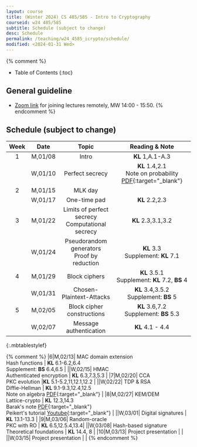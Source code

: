 ```yaml
---
layout: course
title: (Winter 2024) CS 485/585 - Intro to Cryptography
courseid: w24 485/585
subtitle: Schedule (subject to change)
desc: Schedule
permalink: /teaching/w24_4585_icrypto/schedule/
modified: <2024-01-31 Wed> 
---
```


{% comment %}
* Table of Contents
{:toc}
## General guideline
* [Zoom link](https://pdx.zoom.us/j/87602032243?pwd=YnBYUENyaTBmUEN1cWFmN1VJaC9DUT09) for joining lectures remotely, MW 14:00 - 15:50. 
{% endcomment %}

## Schedule (subject to change)

| Week | Date  | Topic | Reading & Note |
|:-----:| :---------: |:----------:|:-----:|
|1| M,01/08| Intro | **KL** 1,A.1-A.3  |
| |W,01/10|  Perfect secrecy | **KL** 1.4,2.1 <br> Note on probability [PDF](http://theory.stanford.edu/~trevisan/cs276/notesprob.pdf){:target="_blank"}|
|2|M,01/15| MLK day| |
| |W,01/17| One-time pad | **KL** 2.2,2.3 | 
|3|M,01/22| Limits of perfect secrecy <br> Computational secrecy| **KL** 2.3,3.1,3.2 | 
| |W,01/24| Pseudorandom generators <br> Proof by reduction | **KL** 3.3 <br> Supplement: **KL** 7.1 |
|4|M,01/29| Block ciphers | **KL** 3.5.1 <br> Supplement: **KL** 7.2, **BS** 4 |
| |W,01/31| Chosen-Plaintext-Attacks | **KL** 3.4,3.5.2 <br> Supplement: **BS** 5 |
|5|M,02/05| Block cipher constructions|**KL** 3.6,7.2 <br> Supplement: **BS** 5.3 |
||W,02/07| Message authentication | **KL** 4.1 - 4.4 |
{:.mbtablestylef}

{% comment %}
|6|M,02/13| MAC domain extension <br> Hash functions | **KL** 6.1-6.2,6.4 <br> Supplement: **BS** 6.4,6.5 | 
||W,02/15| HMAC <br> Authenticated encryption | **KL** 6.3,7.3,5.3 |
|7|M,02/20| CCA <br> PKC evolution |**KL** 5.1-5.2,11,12.1,12.2 |
||W,02/22| TDP & RSA <br> Diffie-Hellman | **KL** 9.1-9.3,12.4,12.5 <br> Note on algebra [PDF](http://theory.stanford.edu/~trevisan/cs276/notesalgebra.pdf){:target="_blank"} |
|8|M,02/27| KEM/DEM <br> Lattice-crypto | **KL** 12.3,14.3 <br> Barak's note [PDF](https://files.boazbarak.org/crypto/lec_12_lattices.pdf){:target="_blank"} <br> Peikert's tutorial [Youtube](https://youtu.be/K_fNK04yG4o){:target="_blank"} |
||W,03/01| Digital signatures | **KL** 13.1-13.3 |
|9|M,03/06| Random-oracle <br> PKC with RO | **KL** 6.5,12.5.4,13.4|
||W,03/08| Hash-based signature <br> Theoretical foundations | **KL** 14.4, 8 |
|10|M,03/13| Project presentation | | 
||W,03/15| Project presentation | | 
{% endcomment %}



